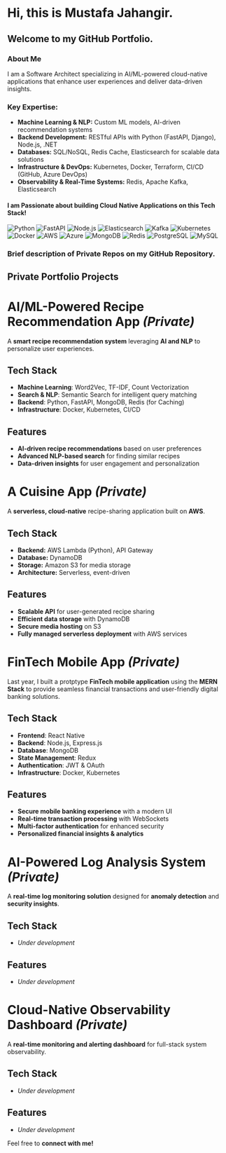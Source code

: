 # Hi, this is **Mustafa Jahangir**.

## Welcome to my GitHub Portfolio.

### About Me

I am a Software Architect specializing in AI/ML-powered cloud-native applications that enhance user experiences and deliver data-driven insights.

### Key Expertise:
- **Machine Learning & NLP:** Custom ML models, AI-driven recommendation systems
- **Backend Development:** RESTful APIs with Python (FastAPI, Django), Node.js, .NET
- **Databases:** SQL/NoSQL, Redis Cache, Elasticsearch for scalable data solutions
- **Infrastructure & DevOps:** Kubernetes, Docker, Terraform, CI/CD (GitHub, Azure DevOps)
- **Observability & Real-Time Systems:** Redis, Apache Kafka, Elasticsearch

#### I am Passionate about building Cloud Native Applications on this Tech Stack!
![Python](https://img.shields.io/badge/Python-3776AB?style=for-the-badge&logo=python&logoColor=white) ![FastAPI](https://img.shields.io/badge/FastAPI-009688?style=for-the-badge&logo=fastapi&logoColor=white)  ![Node.js](https://img.shields.io/badge/Node.js-339933?style=for-the-badge&logo=nodedotjs&logoColor=white)  ![Elasticsearch](https://img.shields.io/badge/Elasticsearch-005571?style=for-the-badge&logo=elasticsearch&logoColor=white)  ![Kafka](https://img.shields.io/badge/Apache%20Kafka-231F20?style=for-the-badge&logo=apachekafka&logoColor=white)  ![Kubernetes](https://img.shields.io/badge/Kubernetes-326CE5?style=for-the-badge&logo=kubernetes&logoColor=white)  ![Docker](https://img.shields.io/badge/Docker-2496ED?style=for-the-badge&logo=docker&logoColor=white)  ![AWS](https://img.shields.io/badge/AWS-232F3E?style=for-the-badge&logo=amazonaws&logoColor=white)  ![Azure](https://img.shields.io/badge/Azure-0078D4?style=for-the-badge&logo=microsoftazure&logoColor=white)  ![MongoDB](https://img.shields.io/badge/MongoDB-47A248?style=for-the-badge&logo=mongodb&logoColor=white)  ![Redis](https://img.shields.io/badge/Redis-DC382D?style=for-the-badge&logo=redis&logoColor=white)  ![PostgreSQL](https://img.shields.io/badge/PostgreSQL-336791?style=for-the-badge&logo=postgresql&logoColor=white)  ![MySQL](https://img.shields.io/badge/MySQL-4479A1?style=for-the-badge&logo=mysql&logoColor=white)  

### Brief description of Private Repos on my GitHub Repository.  

##  Private Portfolio Projects  

# AI/ML-Powered Recipe Recommendation App *(Private)*  
A **smart recipe recommendation system** leveraging **AI and NLP** to personalize user experiences.  

##  Tech Stack  
- **Machine Learning**: Word2Vec, TF-IDF, Count Vectorization  
- **Search & NLP**: Semantic Search for intelligent query matching  
- **Backend**: Python, FastAPI, MongoDB, Redis (for Caching)
- **Infrastructure**: Docker, Kubernetes, CI/CD  

##  Features  
-  **AI-driven recipe recommendations** based on user preferences  
-  **Advanced NLP-based search** for finding similar recipes  
-  **Data-driven insights** for user engagement and personalization  

#  A Cuisine App *(Private)*

A **serverless, cloud-native** recipe-sharing application built on **AWS**.

## Tech Stack  
- **Backend:** AWS Lambda (Python), API Gateway  
- **Database:** DynamoDB  
- **Storage:** Amazon S3 for media storage  
- **Architecture:** Serverless, event-driven  

##  Features
-  **Scalable API** for user-generated recipe sharing  
-  **Efficient data storage** with DynamoDB  
-  **Secure media hosting** on S3  
-  **Fully managed serverless deployment** with AWS services  

# **FinTech Mobile App** *(Private)*  
Last year, I built a protptype **FinTech mobile application** using the **MERN Stack** to provide seamless financial transactions and user-friendly digital banking solutions.  

## Tech Stack  
- **Frontend**: React Native  
- **Backend**: Node.js, Express.js  
- **Database**: MongoDB  
- **State Management**: Redux  
- **Authentication**: JWT & OAuth  
- **Infrastructure**: Docker, Kubernetes  

## Features  
-  **Secure mobile banking experience** with a modern UI  
-  **Real-time transaction processing** with WebSockets  
-  **Multi-factor authentication** for enhanced security  
-  **Personalized financial insights & analytics**  

# **AI-Powered Log Analysis System** *(Private)*
A **real-time log monitoring solution** designed for **anomaly detection** and **security insights**.  
##  Tech Stack
- *Under development*
  
##  Features  
- *Under development*

# **Cloud-Native Observability Dashboard** *(Private)*
A **real-time monitoring and alerting dashboard** for full-stack system observability.  
##  Tech Stack
- *Under development*
  
##  Features  
- *Under development*

Feel free to **connect with me!** 

